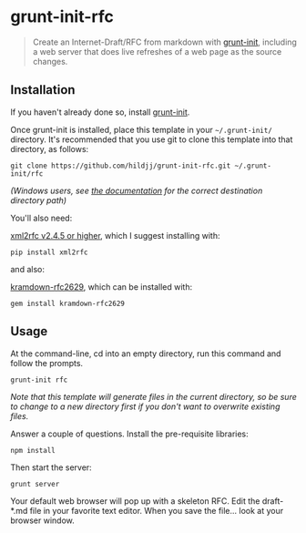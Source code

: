 # grunt-init-rfc

> Create an Internet-Draft/RFC from markdown with [grunt-init][], including a
> web server that does live refreshes of a web page as the source changes.

[grunt-init]: http://gruntjs.com/project-scaffolding

## Installation
If you haven't already done so, install [grunt-init][].

Once grunt-init is installed, place this template in your `~/.grunt-init/`
directory. It's recommended that you use git to clone this template into that
directory, as follows:

```
git clone https://github.com/hildjj/grunt-init-rfc.git ~/.grunt-init/rfc
```

_(Windows users, see [the documentation][grunt-init] for the correct
destination directory path)_

You'll also need:

[xml2rfc v2.4.5 or higher](https://pypi.python.org/pypi/xml2rfc), which I
suggest installing with:

```
pip install xml2rfc
```

and also:

[kramdown-rfc2629](https://github.com/cabo/kramdown-rfc2629), which can be
installed with:

```
gem install kramdown-rfc2629
```

## Usage

At the command-line, cd into an empty directory, run this command and follow
the prompts.

```
grunt-init rfc
```

_Note that this template will generate files in the current directory, so be
sure to change to a new directory first if you don't want to overwrite existing
files._

Answer a couple of questions.  Install the pre-requisite libraries:

```
npm install
```

Then start the server:

```
grunt server
```

Your default web browser will pop up with a skeleton RFC.  Edit the draft-*.md file in
your favorite text editor.  When you save the file... look at your browser
window.


